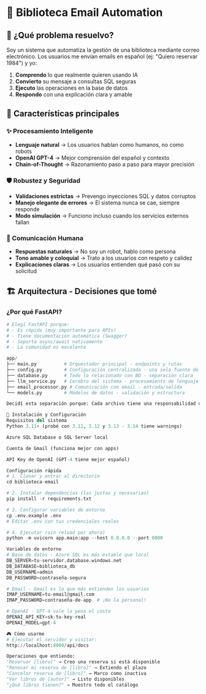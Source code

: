 # 🤖 Biblioteca Email Automation

## 🎯 ¿Qué problema resuelvo?

Soy un sistema que automatiza la gestión de una biblioteca mediante correo electrónico. 
Los usuarios me envían emails en español (ej: "Quiero reservar 1984") y yo:

1. **Comprendo** lo que realmente quieren usando IA
2. **Convierto** su mensaje a consultas SQL seguras  
3. **Ejecuto** las operaciones en la base de datos
4. **Respondo** con una explicación clara y amable

## 🚀 Características principales

### ✨ Procesamiento Inteligente
- **Lenguaje natural** → Los usuarios hablan como humanos, no como robots
- **OpenAI GPT-4** → Mejor comprensión del español y contexto
- **Chain-of-Thought** → Razonamiento paso a paso para mayor precisión

### 🛡️ Robustez y Seguridad
- **Validaciones estrictas** → Prevengo inyecciones SQL y datos corruptos
- **Manejo elegante de errores** → El sistema nunca se cae, siempre responde
- **Modo simulación** → Funciono incluso cuando los servicios externos fallan

### 📧 Comunicación Humana
- **Respuestas naturales** → No soy un robot, hablo como persona
- **Tono amable y coloquial** → Trato a los usuarios con respeto y calidez
- **Explicaciones claras** → Los usuarios entienden qué pasó con su solicitud

## 🏗️ Arquitectura - Decisiones que tomé

### ¿Por qué FastAPI?
```python
# Elegí FastAPI porque:
# - Es rápido (muy importante para APIs)
# - Tiene documentación automática (Swagger)
# - Soporta async/await nativamente
# - La comunidad es excelente

app/
├── main.py          # Orquestador principal - endpoints y rutas
├── config.py        # Configuración centralizada - una sola fuente de verdad
├── database.py      # Todo lo relacionado con BD - separación clara
├── llm_service.py   # Cerebro del sistema - procesamiento de lenguaje
├── email_processor.py # Comunicación con email - entrada/salida
└── models.py        # Modelos de datos - validación y estructura

Decidí esta separación porque: Cada archivo tiene una responsabilidad única y clara. Si falla el email, la IA sigue funcionando. Si falla la IA, la base de datos sigue respondiendo.

🔧 Instalación y Configuración
Requisitos del sistema
Python 3.11+ (probé con 3.11, 3.12 y 3.13 - 3.14 tiene warnings)

Azure SQL Database o SQL Server local

Cuenta de Gmail (funciona mejor con apps)

API Key de OpenAI (GPT-4 tiene mejor español)

Configuración rápida
# 1. Clonar y entrar al directorio
cd biblioteca-email

# 2. Instalar dependencias (las justas y necesarias)
pip install -r requirements.txt

# 3. Configurar variables de entorno
cp .env.example .env
# Editar .env con tus credenciales reales

# 4. Ejecutar (sin reload por ahora)
python -m uvicorn app.main:app --host 0.0.0.0 --port 8000

Variables de entorno
# Base de datos - Azure SQL es más estable que local
DB_SERVER=tu-servidor.database.windows.net
DB_DATABASE=biblioteca_db
DB_USERNAME=admin
DB_PASSWORD=contraseña-segura

# Email - Gmail es lo que más entienden los usuarios
IMAP_USERNAME=tu-email@gmail.com
IMAP_PASSWORD=contraseña-de-app  # ¡No la personal!

# OpenAI - GPT-4 vale la pena el costo
OPENAI_API_KEY=sk-tu-key-real
OPENAI_MODEL=gpt-4

🎮 Cómo usarme
# Ejecutar el servidor y visitar:
http://localhost:8000/api/docs

Operaciones que entiendo:
"Reservar [libro]" → Creo una reserva si está disponible
"Renovar mi reserva de [libro]" → Extiendo el plazo
"Cancelar reserva de [libro]" → Marco como inactiva
"Ver libros de [autor]" → Listo disponibles
"¿Qué libros tienen?" → Muestro todo el catálogo